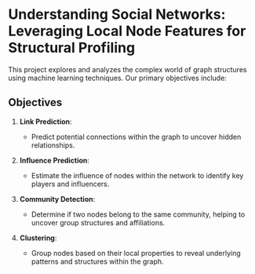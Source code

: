 # Understanding Social Networks: Leveraging Local Node Features for Structural Profiling

This project explores and analyzes the complex world of graph structures using machine learning techniques. Our primary objectives include:

## Objectives

1. **Link Prediction**: 
   - Predict potential connections within the graph to uncover hidden relationships.
  
2. **Influence Prediction**: 
   - Estimate the influence of nodes within the network to identify key players and influencers.

3. **Community Detection**: 
   - Determine if two nodes belong to the same community, helping to uncover group structures and affiliations.

4. **Clustering**: 
   - Group nodes based on their local properties to reveal underlying patterns and structures within the graph.
